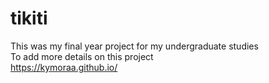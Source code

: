 # tikiti
This was my final year project for my undergraduate studies <br>
To add more details on this project <br>
https://kymoraa.github.io/ 

